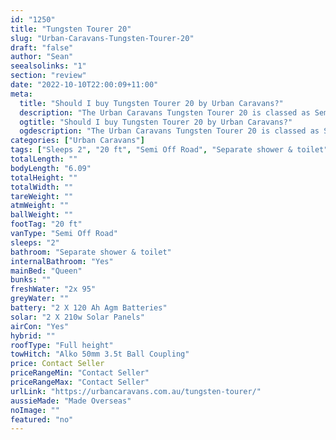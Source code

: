 ```yaml
---
id: "1250"
title: "Tungsten Tourer 20"
slug: "Urban-Caravans-Tungsten-Tourer-20"
draft: "false"
author: "Sean"
seealsolinks: "1"
section: "review"
date: "2022-10-10T22:00:09+11:00"
meta:
  title: "Should I buy Tungsten Tourer 20 by Urban Caravans?"
  description: "The Urban Caravans Tungsten Tourer 20 is classed as Semi Off Road, and sleeps 2 people. It is Made Overseas and comes in at 20 ft. It generally has Separate shower & toilet."
  ogtitle: "Should I buy Tungsten Tourer 20 by Urban Caravans?"
  ogdescription: "The Urban Caravans Tungsten Tourer 20 is classed as Semi Off Road, and sleeps 2 people. It is Made Overseas and comes in at 20 ft. It generally has Separate shower & toilet."
categories: ["Urban Caravans"]
tags: ["Sleeps 2", "20 ft", "Semi Off Road", "Separate shower & toilet", "Full height", "Price Unknown", "Made Overseas"]
totalLength: ""
bodyLength: "6.09"
totalHeight: ""
totalWidth: ""
tareWeight: ""
atmWeight: ""
ballWeight: ""
footTag: "20 ft"
vanType: "Semi Off Road"
sleeps: "2"
bathroom: "Separate shower & toilet"
internalBathroom: "Yes"
mainBed: "Queen"
bunks: ""
freshWater: "2x 95"
greyWater: ""
battery: "2 X 120 Ah Agm Batteries"
solar: "2 X 210w Solar Panels"
airCon: "Yes"
hybrid: ""
roofType: "Full height"
towHitch: "Alko 50mm 3.5t Ball Coupling"
price: Contact Seller
priceRangeMin: "Contact Seller"
priceRangeMax: "Contact Seller"
urlLink: "https://urbancaravans.com.au/tungsten-tourer/"
aussieMade: "Made Overseas"
noImage: ""
featured: "no"
---
```

